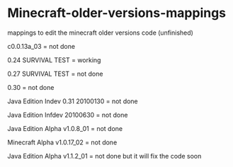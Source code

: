 # Minecraft-older-versions-mappings
mappings to edit the minecraft older versions code (unfinished)

c0.0.13a_03 = not done

0.24 SURVIVAL TEST = working

0.27 SURVIVAL TEST = not done

0.30 = not done

Java Edition Indev 0.31 20100130 = not done

Java Edition Infdev 20100630 = not done

Java Edition Alpha v1.0.8_01 = not done

Minecraft Alpha v1.0.17_02 = not done

Java Edition Alpha v1.1.2_01 = not done but it will fix the code soon
